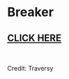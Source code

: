 <h1> Breaker </h1>

## <a href="https://mbenson025.github.io/breaker/">CLICK HERE</a>

<br>

Credit: Traversy
